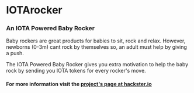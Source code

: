 # IOTArocker
### An IOTA Powered Baby Rocker
Baby rockers are great products for babies to sit, rock and relax. However, newborns (0-3m) cant rock by themselves so, an adult must help by giving a push.


The IOTA Powered Baby Rocker gives you extra motivation to help the baby rock by sending you IOTA tokens for every rocker's move.

#### For more information visit the [project's page at hackster.io](https://www.hackster.io/msymvoulakis/iota-powered-baby-rocker-1f6cb4) 
